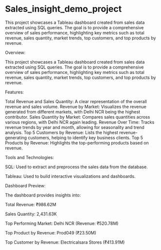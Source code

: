 # Sales_insight_demo_project
This project showcases a Tableau dashboard created from sales data extracted using SQL queries. The goal is to provide a comprehensive overview of sales performance, highlighting key metrics such as total revenue, sales quantity, market trends, top customers, and top products by revenue.

Overview:

This project showcases a Tableau dashboard created from sales data extracted using SQL queries. The goal is to provide a comprehensive overview of sales performance, highlighting key metrics such as total revenue, sales quantity, market trends, top customers, and top products by revenue.

Features:

Total Revenue and Sales Quantity: A clear representation of the overall revenue and sales volume. Revenue by Market: Visualizes the revenue generated from different markets, with Delhi NCR being the highest contributor. Sales Quantity by Market: Compares sales quantities across various regions, with Delhi NCR again leading. Revenue Over Time: Tracks revenue trends by year and month, allowing for seasonality and trend analysis. Top 5 Customers by Revenue: Lists the highest revenue-generating customers, helping to identify key business clients. Top 5 Products by Revenue: Highlights the top-performing products based on revenue.

Tools and Technologies:

SQL: Used to extract and preprocess the sales data from the database.

Tableau: Used to build interactive visualizations and dashboards.

Dashboard Preview:

The dashboard provides insights into:

Total Revenue: ₹986.62M

Sales Quantity: 2,431.63K

Top Performing Market: Delhi NCR (Revenue: ₹520.78M)

Top Product by Revenue: Prod049 (₹23.50M)

Top Customer by Revenue: Electricalsara Stores (₹413.91M)
